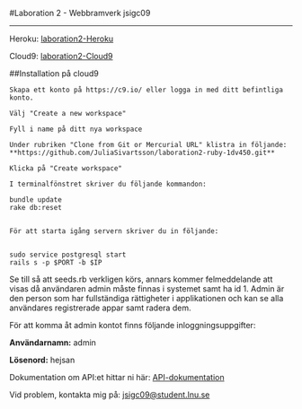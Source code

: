 #Laboration 2 - Webbramverk
jsigc09

----

Heroku: [laboration2-Heroku](https://limitless-falls-33806.herokuapp.com/)

Cloud9: [laboration2-Cloud9](https://laboration2-api-juliasivartsson.c9users.io)

##Installation på cloud9

```
Skapa ett konto på https://c9.io/ eller logga in med ditt befintliga konto.

Välj "Create a new workspace"

Fyll i name på ditt nya workspace

Under rubriken "Clone from Git or Mercurial URL" klistra in följande: **https://github.com/JuliaSivartsson/laboration2-ruby-1dv450.git**

Klicka på "Create workspace"

I terminalfönstret skriver du följande kommandon:

bundle update
rake db:reset


För att starta igång servern skriver du in följande:


sudo service postgresql start
rails s -p $PORT -b $IP

```

Se till så att seeds.rb verkligen körs, annars kommer felmeddelande att visas då användaren admin måste finnas i systemet samt ha id 1.
Admin är den person som har fullständiga rättigheter i applikationen och kan se alla användares registrerade appar samt radera dem.

För att komma åt admin kontot finns följande inloggningsuppgifter:

**Användarnamn:** admin

**Lösenord:** hejsan

Dokumentation om API:et hittar ni här: [API-dokumentation](https://github.com/JuliaSivartsson/laboration2-ruby-1dv450/blob/master/API-dokumentation)

Vid problem, kontakta mig på: jsigc09@student.lnu.se
